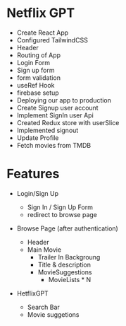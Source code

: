 # Netflix GPT

 - Create React App
 - Configured TailwindCSS
 - Header
 - Routing of App
 - Login Form
 - Sign up form
 - form validation
 - useRef Hook
 - firebase setup
 - Deploying our app to production
 - Create Signup user account
 - Implement SignIn user Api
 - Created Redux store with userSlice
 - Implemented signout
 - Update Profile
 - Fetch movies from TMDB




# Features
 - Login/Sign Up
   - Sign In / Sign Up Form
   - redirect to browse page

 - Browse Page (after authentication)
   - Header
   - Main Movie
     - Trailer In Backgroung
     - Title & description
     - MovieSuggestions
       - MovieLists * N

 - HetflixGPT
   - Search Bar
   - Movie suggetions